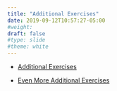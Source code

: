 ```yaml
---
title: "Additional Exercises"
date: 2019-09-12T10:57:27-05:00
#weight: 
draft: false
#type: slide
#theme: white
---
```


* [Additional
  Exercises](https://drive.google.com/open?id=1LpEhhP8PbjzrJ3VJJsX2lpgzBqu64YBELHLWuZx69qs)
  
* [Even More Additional
  Exercises](https://drive.google.com/open?id=1NBaniy4YxL_wXuM194b_bXYaXvKUZYUK5nfpzjx_aEc)
  
